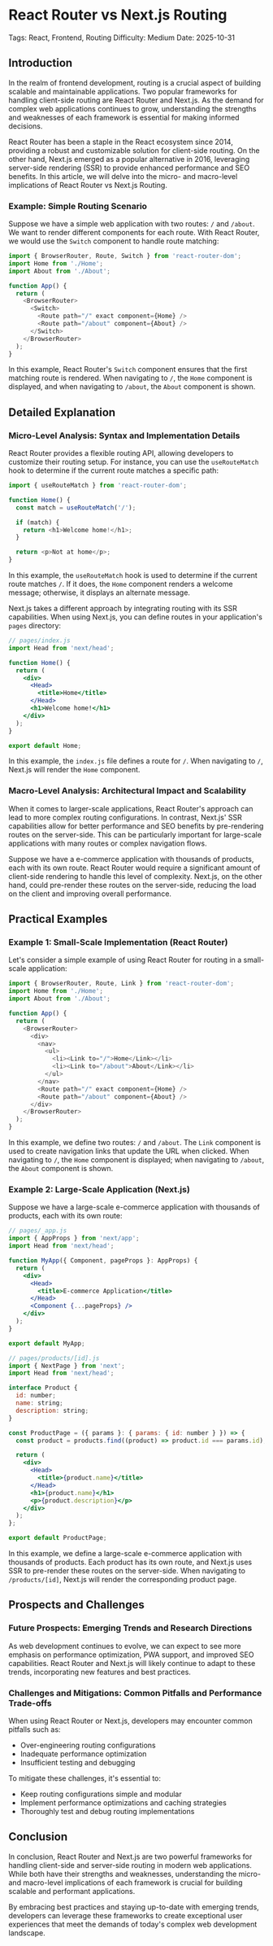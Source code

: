 # React Router vs Next.js Routing
Tags: React, Frontend, Routing
Difficulty: Medium
Date: 2025-10-31

## Introduction

In the realm of frontend development, routing is a crucial aspect of building scalable and maintainable applications. Two popular frameworks for handling client-side routing are React Router and Next.js. As the demand for complex web applications continues to grow, understanding the strengths and weaknesses of each framework is essential for making informed decisions.

React Router has been a staple in the React ecosystem since 2014, providing a robust and customizable solution for client-side routing. On the other hand, Next.js emerged as a popular alternative in 2016, leveraging server-side rendering (SSR) to provide enhanced performance and SEO benefits. In this article, we will delve into the micro- and macro-level implications of React Router vs Next.js Routing.

### Example: Simple Routing Scenario

Suppose we have a simple web application with two routes: `/` and `/about`. We want to render different components for each route. With React Router, we would use the `Switch` component to handle route matching:
```javascript
import { BrowserRouter, Route, Switch } from 'react-router-dom';
import Home from './Home';
import About from './About';

function App() {
  return (
    <BrowserRouter>
      <Switch>
        <Route path="/" exact component={Home} />
        <Route path="/about" component={About} />
      </Switch>
    </BrowserRouter>
  );
}
```
In this example, React Router's `Switch` component ensures that the first matching route is rendered. When navigating to `/`, the `Home` component is displayed, and when navigating to `/about`, the `About` component is shown.

## Detailed Explanation

### Micro-Level Analysis: Syntax and Implementation Details

React Router provides a flexible routing API, allowing developers to customize their routing setup. For instance, you can use the `useRouteMatch` hook to determine if the current route matches a specific path:
```javascript
import { useRouteMatch } from 'react-router-dom';

function Home() {
  const match = useRouteMatch('/');

  if (match) {
    return <h1>Welcome home!</h1>;
  }

  return <p>Not at home</p>;
}
```
In this example, the `useRouteMatch` hook is used to determine if the current route matches `/`. If it does, the `Home` component renders a welcome message; otherwise, it displays an alternate message.

Next.js takes a different approach by integrating routing with its SSR capabilities. When using Next.js, you can define routes in your application's `pages` directory:
```jsx
// pages/index.js
import Head from 'next/head';

function Home() {
  return (
    <div>
      <Head>
        <title>Home</title>
      </Head>
      <h1>Welcome home!</h1>
    </div>
  );
}

export default Home;
```
In this example, the `index.js` file defines a route for `/`. When navigating to `/`, Next.js will render the `Home` component.

### Macro-Level Analysis: Architectural Impact and Scalability

When it comes to larger-scale applications, React Router's approach can lead to more complex routing configurations. In contrast, Next.js' SSR capabilities allow for better performance and SEO benefits by pre-rendering routes on the server-side. This can be particularly important for large-scale applications with many routes or complex navigation flows.

Suppose we have a e-commerce application with thousands of products, each with its own route. React Router would require a significant amount of client-side rendering to handle this level of complexity. Next.js, on the other hand, could pre-render these routes on the server-side, reducing the load on the client and improving overall performance.

## Practical Examples

### Example 1: Small-Scale Implementation (React Router)

Let's consider a simple example of using React Router for routing in a small-scale application:
```javascript
import { BrowserRouter, Route, Link } from 'react-router-dom';
import Home from './Home';
import About from './About';

function App() {
  return (
    <BrowserRouter>
      <div>
        <nav>
          <ul>
            <li><Link to="/">Home</Link></li>
            <li><Link to="/about">About</Link></li>
          </ul>
        </nav>
        <Route path="/" exact component={Home} />
        <Route path="/about" component={About} />
      </div>
    </BrowserRouter>
  );
}
```
In this example, we define two routes: `/` and `/about`. The `Link` component is used to create navigation links that update the URL when clicked. When navigating to `/`, the `Home` component is displayed; when navigating to `/about`, the `About` component is shown.

### Example 2: Large-Scale Application (Next.js)

Suppose we have a large-scale e-commerce application with thousands of products, each with its own route:
```jsx
// pages/_app.js
import { AppProps } from 'next/app';
import Head from 'next/head';

function MyApp({ Component, pageProps }: AppProps) {
  return (
    <div>
      <Head>
        <title>E-commerce Application</title>
      </Head>
      <Component {...pageProps} />
    </div>
  );
}

export default MyApp;

// pages/products/[id].js
import { NextPage } from 'next';
import Head from 'next/head';

interface Product {
  id: number;
  name: string;
  description: string;
}

const ProductPage = ({ params }: { params: { id: number } }) => {
  const product = products.find((product) => product.id === params.id);

  return (
    <div>
      <Head>
        <title>{product.name}</title>
      </Head>
      <h1>{product.name}</h1>
      <p>{product.description}</p>
    </div>
  );
};

export default ProductPage;
```
In this example, we define a large-scale e-commerce application with thousands of products. Each product has its own route, and Next.js uses SSR to pre-render these routes on the server-side. When navigating to `/products/[id]`, Next.js will render the corresponding product page.

## Prospects and Challenges

### Future Prospects: Emerging Trends and Research Directions

As web development continues to evolve, we can expect to see more emphasis on performance optimization, PWA support, and improved SEO capabilities. React Router and Next.js will likely continue to adapt to these trends, incorporating new features and best practices.

### Challenges and Mitigations: Common Pitfalls and Performance Trade-offs

When using React Router or Next.js, developers may encounter common pitfalls such as:

* Over-engineering routing configurations
* Inadequate performance optimization
* Insufficient testing and debugging

To mitigate these challenges, it's essential to:

* Keep routing configurations simple and modular
* Implement performance optimizations and caching strategies
* Thoroughly test and debug routing implementations

## Conclusion

In conclusion, React Router and Next.js are two powerful frameworks for handling client-side and server-side routing in modern web applications. While both have their strengths and weaknesses, understanding the micro- and macro-level implications of each framework is crucial for building scalable and performant applications.

By embracing best practices and staying up-to-date with emerging trends, developers can leverage these frameworks to create exceptional user experiences that meet the demands of today's complex web development landscape.